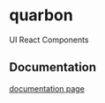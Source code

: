 # quarbon
UI React Components

## Documentation
[documentation page](https://fabionogueira.github.io/quarbon/#/introduction)
